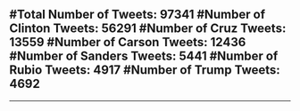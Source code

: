 #Total Number of Tweets: 97341 
#Number of Clinton Tweets: 56291
#Number of Cruz Tweets: 13559
#Number of Carson Tweets: 12436
#Number of Sanders Tweets: 5441
#Number of Rubio Tweets: 4917
#Number of Trump Tweets: 4692
---
---
